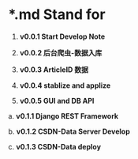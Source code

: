 # *.md Stand for



1. **v0.0.1 Start Develop Note**

2. **v0.0.2 后台爬虫-数据入库**

3. **v0.0.3 ArticleID 数据**

4. **v0.0.4 stablize and applize**

5. **v0.0.5 GUI and DB API**



a. **v0.1.1 Django REST Framework**

b. **v0.1.2 CSDN-Data Server Develop**

c. **v0.1.3 CSDN-Data deploy**









